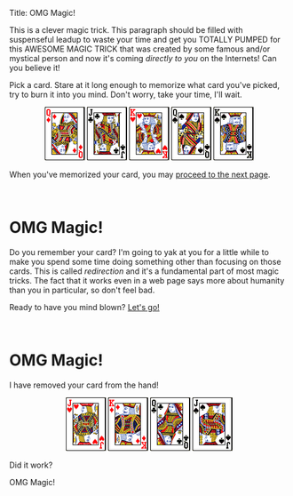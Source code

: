 Title: OMG Magic!

This is a clever magic trick.  This paragraph should be filled with
suspenseful leadup to waste your time and get you TOTALLY PUMPED for
this AWESOME MAGIC TRICK that was created by some famous and/or mystical
person and now it's coming *directly to you* on the Internets!  Can you
believe it!


Pick a card.  Stare at it long enough to memorize what card you've
picked, try to burn it into you mind.  Don't worry, take your time, I'll
wait.

<div style="text-align: center;">
  <img alt="card" src="cards/12.png" />
  <img alt="card" src="cards/13.png" />
  <img alt="card" src="cards/7.png" />
  <img alt="card" src="cards/10.png" />
  <img alt="card" src="cards/6.png" />
</div>

When you've memorized your card, you may <a href="#part2">proceed to
the next page</a>.

<br style="margin-top: 200%;" />
<a name="part2"></a>

OMG Magic!
==========

Do you remember your card?  I'm going to yak at you for a little while
to make you spend some time doing something other than focusing on those
cards.  This is called *redirection* and it's a fundamental part of most
magic tricks.  The fact that it works even in a web page says more about
humanity than you in particular, so don't feel bad.

Ready to have you mind blown?  <a href="#part3">Let's go!</a>

<br style="margin-top: 200%;" />
<a name="part3"></a>

OMG Magic!
==========

I have removed your card from the hand!

<div style="text-align: center;">
  <img alt="card" src="cards/15.png" />
  <img alt="card" src="cards/8.png" />
  <img alt="card" src="cards/9.png" />
  <img alt="card" src="cards/14.png" />
</div>

Did it work?

OMG Magic!

<br style="margin-top: 100%;" />

